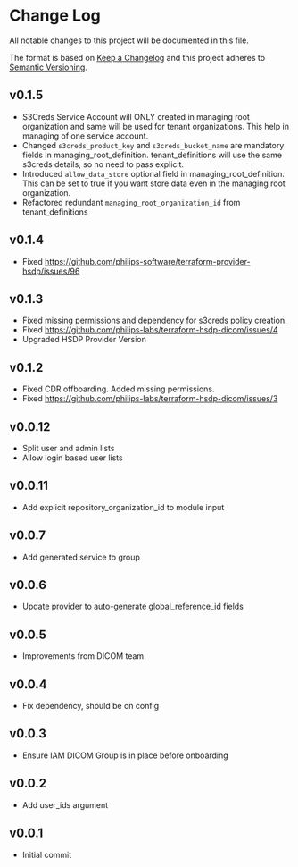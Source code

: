 # Change Log
All notable changes to this project will be documented in this file.

The format is based on [Keep a Changelog](http://keepachangelog.com/)
and this project adheres to [Semantic Versioning](http://semver.org/).
## v0.1.5
- S3Creds Service Account will ONLY created in managing root organization and same will be used for tenant organizations. This help in managing of one service account.
- Changed `s3creds_product_key` and `s3creds_bucket_name` are mandatory fields in managing_root_definition. tenant_definitions will use the same s3creds details, so no need to pass explicit.
- Introduced `allow_data_store` optional field in managing_root_definition. This can be set to true if you want store data even in the managing root organization.
- Refactored redundant `managing_root_organization_id` from tenant_definitions

## v0.1.4
- Fixed https://github.com/philips-software/terraform-provider-hsdp/issues/96

## v0.1.3
- Fixed missing permissions and dependency for s3creds policy creation.
- Fixed https://github.com/philips-labs/terraform-hsdp-dicom/issues/4
- Upgraded HSDP Provider Version

## v0.1.2
- Fixed CDR offboarding. Added missing permissions.
- Fixed https://github.com/philips-labs/terraform-hsdp-dicom/issues/3

## v0.0.12
- Split user and admin lists
- Allow login based user lists

## v0.0.11
- Add explicit repository_organization_id to module input

## v0.0.7
- Add generated service to group

## v0.0.6
- Update provider to auto-generate global_reference_id fields

## v0.0.5
- Improvements from DICOM team

## v0.0.4
- Fix dependency, should be on config

## v0.0.3
- Ensure IAM DICOM Group is in place before onboarding

## v0.0.2
- Add user_ids argument

## v0.0.1
- Initial commit
